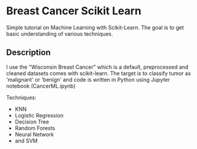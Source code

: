 # Breast Cancer Scikit Learn

Simple tutorial on Machine Learning with Scikit-Learn. 
The goal is to get basic understanding of various techniques.

## Description

I use the "Wisconsin Breast Cancer" which is a default, preprocessed and cleaned datasets comes with scikit-learn. The target is to classify tumor as 'malignant' or 'benign' and code is written in Python using Jupyter notebook (CancerML.ipynb)

Techniques:
* KNN
* Logistic Regression
* Decision Tree
* Random Forests
* Neural Network
* and SVM










